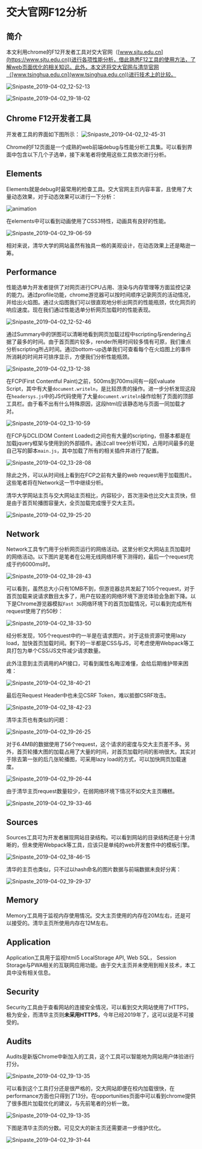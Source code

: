 # 交大官网F12分析

## 简介

本文利用chrome的F12开发者工具对交大官网（[www.sjtu.edu.cn](https://www.sjtu.edu.cn))进行各项性能分析，借此熟悉F12工具的使用方法，了解web页面优化的相关知识。此外，本文还将交大官网与清华官网（[www.tsinghua.edu.cn](www.tsinghua.edu.cn))进行技术上的比较。

![Snipaste_2019-04-02_12-52-13](imgs/Snipaste_2019-04-02_12-52-13.png)

![Snipaste_2019-04-02_19-18-02](imgs/Snipaste_2019-04-02_19-18-02.png)

## Chrome F12开发者工具

开发者工具的界面如下图所示：
![Snipaste_2019-04-02_12-45-31](imgs/Snipaste_2019-04-02_12-45-31.png)

Chrome的F12页面是一个成熟的web前端debug与性能分析工具集。可以看到界面中包含以下几个子选单，接下来笔者将使用这些工具依次进行分析。

## Elements

Elements就是debug时最常用的检查工具。交大官网主页内容丰富，且使用了大量动态效果，对于动态效果可以进行一下分析：

![animation](imgs/animation.gif)

在elements中可以看到动画使用了CSS3特性，动画具有良好的性能。

![Snipaste_2019-04-02_19-06-59](imgs/Snipaste_2019-04-02_19-06-59.png)

相对来说，清华大学的网站虽然有独具一格的美观设计，在动态效果上还是略逊一筹。

## Performance

性能选单为开发者提供了对网页进行CPU占用、渲染与内存管理等方面监控记录的能力。通过profile功能，chrome游览器可以按时间顺序记录网页的活动情况，并给出火焰图。通过火焰图我们可以很直观地分析出网页的性能瓶颈，优化网页的响应速度。现在我们通过性能选单分析网页加载时的性能表现。

![Snipaste_2019-04-02_12-52-46](imgs/Snipaste_2019-04-02_12-52-46.png)

通过Summary中的饼图可以清晰地看到网页加载过程中scripting与rendering占据了最多的时间。由于首页图片较多，render所用时间较多情有可原，我们重点分析scripting所占时间。通过bottom-up选单我们可查看每个在火焰图上的事件所消耗的时间并可排序显示，方便我们分析性能瓶颈。

![Snipaste_2019-04-02_13-12-38](imgs/Snipaste_2019-04-02_13-12-38.png)

在FCP(First Contentful Paint)之前，500ms到700ms间有一段Evaluate Script，其中有大量`document.writeln`，是比较昂贵的操作。进一步分析发现这段在`headersys.js`中的JS代码使用了大量`document.writeln`操作绘制了页面的顶部工具栏。由于看不出有什么特殊原因，这段html应该静态地与页面一同加载才对。

![Snipaste_2019-04-02_13-10-59](imgs/Snipaste_2019-04-02_13-10-59.png)

在FCP与DCL(DOM Content Loaded)之间也有大量的scripting，但基本都是在加载jquery框架与使用到的外部插件。通过call tree分析可知，占用时间最多的是自己写的脚本`main.js`，其中加载了所有的相关插件并进行了配置。

![Snipaste_2019-04-02_13-28-08](imgs/Snipaste_2019-04-02_13-28-08.png)

除此之外，可以从时间线上看到在FCP之前有大量的web request用于加载图片。这些笔者将在Network这一节中继续分析。

清华大学网站主页与交大网站主页相比，内容较少，首次渲染也比交大主页快，但是由于首页轮播图容量大，全页加载完成慢于交大主页。

![Snipaste_2019-04-02_19-25-20](imgs/Snipaste_2019-04-02_19-25-20.png)

## Network

Network工具专门用于分析网页运行的网络活动。这里分析交大网站主页加载时的网络活动。以下图片是笔者在公用无线网络环境下测得的，最后一个request完成于约6000ms时。

![Snipaste_2019-04-02_18-28-43](imgs/Snipaste_2019-04-02_18-28-43.png)

可以看到，虽然总大小只有10MB不到，但游览器总共发起了105个request，对于首页加载来说请求数目太多了，用户在较差的网络环境下游览体验会急剧下降。以下是Chrome游览器模拟`Fast 3G`网络环境下的首页加载情况，可以看到完成所有request使用了约50秒：

![Snipaste_2019-04-02_18-33-50](imgs/Snipaste_2019-04-02_18-33-50.png)

经分析发现，105个request中约一半是在请求图片。对于这些资源可使用lazy load，加快首页加载时间。剩下的一半都是CSS与JS，可考虑使用Webpack等工具打包为单个CSS/JS文件减少请求数量。

此外注意到主页调用的API接口，可看到属性名晦涩难懂，会给后期维护带来困难：

![Snipaste_2019-04-02_18-40-21](imgs/Snipaste_2019-04-02_18-40-21.png)

最后在Request Header中也未见CSRF Token，难以抵御CSRF攻击。

![Snipaste_2019-04-02_18-42-23](imgs/Snipaste_2019-04-02_18-42-23.png)

清华主页也有类似的问题：

![Snipaste_2019-04-02_19-26-25](imgs/Snipaste_2019-04-02_19-26-25.png)

对于6.4MB的数据使用了56个request，这个请求的密度与交大主页差不多。另外，首页轮播大图的加载占用了大量的时间，对首页加载时间的影响很大。其实对于除去第一张的后几张轮播图，可采用lazy load的方式，可以加快网页加载速度。

![Snipaste_2019-04-02_19-26-44](imgs/Snipaste_2019-04-02_19-26-44.png)

由于清华主页request数量较少，在弱网络环境下情况不如交大主页糟糕。

![Snipaste_2019-04-02_19-33-46](imgs/Snipaste_2019-04-02_19-33-46.png)

## Sources

Sources工具可为开发者展现网站目录结构。可以看到网站的目录结构还是十分清晰的，但未使用Webpack等工具，应该只是单纯的web开发套件中的模板引擎。

![Snipaste_2019-04-02_18-46-15](imgs/Snipaste_2019-04-02_18-46-15.png)

清华的主页也类似，只不过以hash命名的图片数据与前端数据未良好分离：

![Snipaste_2019-04-02_19-29-37](imgs/Snipaste_2019-04-02_19-29-37.png)

## Memory

Memory工具用于监视内存使用情况。交大主页使用的内存在20M左右，还是可以接受的。清华主页所使用内存在12M左右。

## Application

Application工具用于监视html5 LocalStorage API, Web SQL， Session Storage与PWA相关的互联网应用功能。由于交大主页并未使用到相关技术，本工具中没有相关信息。

## Security

Security工具由于查看网站的连接安全情况，可以看到交大网站使用了HTTPS，极为安全，而清华主页则**未采用HTTPS**，今年已经2019年了，这可以说是不可接受的。

## Audits

Audits是新版Chrome中新加入的工具，这个工具可以智能地为网站用户体验进行打分。

![Snipaste_2019-04-02_19-13-35](imgs/Snipaste_2019-04-02_19-13-35.png)

可以看到这个工具打分还是很严格的，交大网站即便在校内加载很快，在performance方面也只得到了13分。在opportunities页面中可以看到chrome提供了很多图片加载优化的建议，与先前笔者的分析一致。

![Snipaste_2019-04-02_19-13-35](imgs/Snipaste_2019-04-02_19-13-35.png)

下图是清华主页的分数。可见交大的新主页还需要进一步维护优化。

![Snipaste_2019-04-02_19-31-44](imgs/Snipaste_2019-04-02_19-31-44.png)